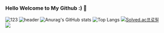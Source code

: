 ### Hello Welcome to My Github :) 👋

<!--
**ShuYa0728/shuya0728** is a ✨ _special_ ✨ repository because its `README.md` (this file) appears on your GitHub profile.

Here are some ideas to get you started:

- 🔭 I’m currently working on ...
- 🌱 I’m currently learning ...
- 👯 I’m looking to collaborate on ...
- 🤔 I’m looking for help with ...
- 💬 Ask me about ...
- 📫 How to reach me: ...
- 😄 Pronouns: ...
- ⚡ Fun fact: ...
-->
![123](https://user-images.githubusercontent.com/91036360/136677194-d378ac16-32d9-45df-af48-8f4934b85513.gif)
![header](https://capsule-render.vercel.app/api?type=slice&color=gradient&height=200&section=footer&text=%20Shuya&fontSize=100)
![Anurag's GitHub stats](https://github-readme-stats.vercel.app/api?username=ShuYa0728&&show_icons=true&theme=algolia)
![Top Langs](https://github-readme-stats.vercel.app/api/top-langs/?username=ShuYa0728&langs_count=10&layout=compact&theme=dark)
[![Solved.ac프로필](http://mazassumnida.wtf/api/v2/generate_badge?boj={handle})](https://solved.ac/{handle})<br/>
<img src="https://img.shields.io/badge/React-61DAFB?style=flat-square&logo=React&logoColor=white"/>

